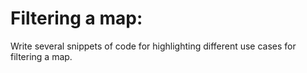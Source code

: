 # Filtering a map:

Write several snippets of code for highlighting different use cases for filtering a map.